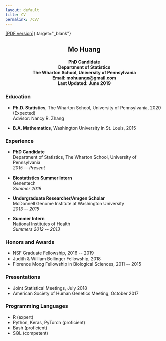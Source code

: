 ```yaml
---
layout: default
title: CV
permalink: /CV/
---
```


[[PDF version]](/downloads/cv.pdf){:target="_blank"}

<h2 style="text-align: center;font-weight:bold">
Mo Huang
</h2>

<h4 style="text-align: center;">
PhD Candidate<br>
Department of Statistics<br>
The Wharton School, University of Pennsylvania<br>
Email: mohuangx@gmail.com<br>
Last Updated: June 2019
</h4>

### **Education**

* **Ph.D. Statistics**, The Wharton School, University of Pennsylvania, 2020 (Expected)  
Advisor: Nancy R. Zhang

* **B.A. Mathematics**, Washington University in St. Louis, 2015

### **Experience**

* **PhD Candidate**  
Department of Statistics, The Wharton School, University of Pennsylvania  
*2015 -- Present*

* **Biostatistics Summer Intern**  
Genentech  
*Summer 2018*

* **Undergraduate Researcher/Amgen Scholar**  
McDonnell Genome Institute at Washington University  
*2013 -- 2015*

* **Summer Intern**  
National Institutes of Health  
*Summers 2012 -- 2013*

### **Honors and Awards**

* NSF Graduate Fellowship, 2016 -- 2019
* Judith & William Bollinger Fellowship, 2018
* Florence Moog Fellowship in Biological Sciences, 2011 -- 2015

<!---
### **Publications**

* **Huang, M.**, Wang, J., Torre, E., Dueck, H., Shaffer, S., Bonasio, R., … Zhang, N. R. (2018). 
SAVER: Gene expression recovery for single-cell RNA sequencing. *Nature Methods, 15*(7), 539–542.

* Wang, J., **Huang, M.**, Torre, E., Dueck, H., Shaffer, S., Murray, J., … Zhang, N. R. (2018). 
Gene Expression Distribution Deconvolution in Single Cell RNA Sequencing. 
*Proceedings of the National Academy of Sciences of the United States of America, 115*(28), E6437-E6446.

* Jayasinghe, R. G., Cao, S., Gao, Q., Wendl, M. C., Vo, N. S., Reynolds, S. M., … Ding, L. (2018). 
Systematic Analysis of Splice-Site-Creating Mutations in Cancer. *Cell Reports, 23*(1), 270–281.e3.

* Jin, T., **Huang, M.**, Jiang, J., Smith, P., & Xiao, T. S. (2018). 
Crystal structure of human NLRP12 PYD domain and implication in homotypic interaction. *PLOS ONE, 13*(1), e0190547.

* Wyczalkowski, M. A., Wylie, K. M., Cao, S., Mclellan, M. D., Flynn, J., **Huang, M.**, … Ding, L. (2017). 
BreakPoint Surveyor: A pipeline for structural variant visualization. *Bioinformatics, 33*(19), 3121–3122. 

* Jin, T., Chuenchor, W., Jiang, J., Cheng, J., Li, Y., Fang, K., … Xiao, T. S. (2017). 
Design of an expression system to enhance MBP-mediated crystallization. *Scientific Reports, 7*(January), 40991. 

* Jin, T., **Huang, M.**, Smith, P., Jiang, J., & Xiao, T. S. (2013). 
Structure of the caspase-recruitment domain from a zebrafish guanylate-binding protein. 
*Acta Crystallographica Section F Structural Biology and Crystallization Communications, 69*(8), 855–860. 

* Jin, T., **Huang, M.**, Smith, P., Jiang, J., & Xiao, T. S. (2013). 
The structure of the CARD8 caspase-recruitment domain suggests its association with the FIIND domain 
and procaspases through adjacent surfaces. 
*Acta Crystallographica Section F Structural Biology and Crystallization Communications, 69*(5), 482–487. 
--->

### **Presentations**

* Joint Statistical Meetings, July 2018
* American Society of Human Genetics Meeting, October 2017

### **Programming Languages**

* R (expert)
* Python, Keras, PyTorch (proficient)
* Bash (proficient)
* SQL (competent)